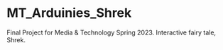 # MT_Arduinies_Shrek
Final Project for Media &amp; Technology Spring 2023. Interactive fairy tale, Shrek. 
